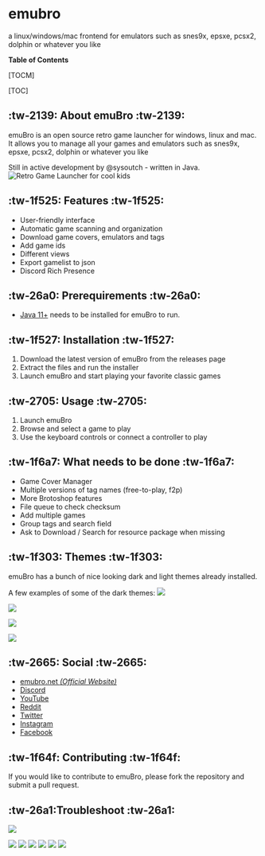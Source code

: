 # emubro
a linux/windows/mac frontend for emulators such as snes9x, epsxe, pcsx2, dolphin or whatever you like

**Table of Contents**

[TOCM]

[TOC]

## :tw-2139: About emuBro :tw-2139:

emuBro is an open source retro game launcher for windows, linux and mac. It allows you to manage all your games and emulators such as snes9x, epsxe, pcsx2, dolphin or whatever you like

Still in active development by @sysoutch - written in Java.
![](https://preview.redd.it/zpx8ciq23a831.png?width=600&format=png&auto=webp&v=enabled&s=fc5c19c4f90500b829bd709fca996c38770af01c "Retro Game Launcher for cool kids")

## :tw-1f525: Features :tw-1f525:
- User-friendly interface
- Automatic game scanning and organization
- Download game covers, emulators and tags
- Add game ids
- Different views
- Export gamelist to json
- Discord Rich Presence

## :tw-26a0: Prerequirements :tw-26a0:
- [Java 11+](https://adoptium.net/de/temurin/releases/?version=11 "Java 11+") needs to be installed for emuBro to run.

## :tw-1f527: Installation :tw-1f527:
1. Download the latest version of emuBro from the releases page
2. Extract the files and run the installer
3. Launch emuBro and start playing your favorite classic games

## :tw-2705: Usage :tw-2705:
1. Launch emuBro
2. Browse and select a game to play
3. Use the keyboard controls or connect a controller to play

## :tw-1f6a7: What needs to be done :tw-1f6a7:

- Game Cover Manager
- Multiple versions of tag names (free-to-play, f2p)
- More Brotoshop features
- File queue to check checksum
- Add multiple games
- Group tags and search field
- Ask to Download / Search for resource package when missing

## :tw-1f303: Themes :tw-1f303:
emuBro has a bunch of nice looking dark and light themes already installed.

A few examples of some of the dark themes:
[![](https://emubro.net/images/screenshots/emuBro-SS00.png)](https://emubro.net/images/screenshots/emuBro-SS00.png "emuBro Screenshot")

[![](https://emubro.net/images/screenshots/emuBro-SS01.png)](https://emubro.net/images/screenshots/emuBro-SS01.png "emuBro Screenshot")

[![](https://emubro.net/images/screenshots/emuBro-SS02.png)](https://emubro.net/images/screenshots/emuBro-SS02.png "emuBro Screenshot")

[![](https://emubro.net/images/screenshots/emuBro-SS03.png)](https://emubro.net/images/screenshots/emuBro-SS03.png "emuBro Screenshot")

## :tw-2665: Social :tw-2665:
- [emubro.net *(Official Website)*](https://emubro.net "Official emuBro Website")
- [Discord](https://discord.gg/EtKvZ2F "Official emuBro Discord Server")
- [YouTube](https://www.youtube.com/channel/UC9zQuEiPjnRv2LXVqR57K1Q "emuBro on YouTube")
- [Reddit](https://www.reddit.com/r/emuBro "emuBro Subreddit")
- [Twitter](https://twitter.com/emuBro "emuBro on Twitter")
- [Instagram](https://www.instagram.com/emubro.network/ "emuBro on Instagram")
- [Facebook](https://www.facebook.com/emubr0 "emuBro on Facebook")

## :tw-1f64f: Contributing :tw-1f64f:
If you would like to contribute to emuBro, please fork the repository and submit a pull request.

## :tw-26a1:Troubleshoot :tw-26a1:
![](https://pandao.github.io/editor.md/images/logos/editormd-logo-180x180.png)

![](https://img.shields.io/github/stars/pandao/editor.md.svg) ![](https://img.shields.io/github/forks/pandao/editor.md.svg) ![](https://img.shields.io/github/tag/pandao/editor.md.svg) ![](https://img.shields.io/github/release/pandao/editor.md.svg) ![](https://img.shields.io/github/issues/pandao/editor.md.svg) ![](https://img.shields.io/bower/v/editor.md.svg)